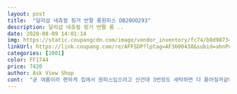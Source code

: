 ```yaml
---
layout: post 
title:  "달리샵 네츄럴 핑거 반팔 롱원피스 DB20OO293" 
description: 달리샵 네츄럴 핑거 반팔 롱 ..
date: 2020-08-09 14:01:14 
img: https://static.coupangcdn.com/image/vendor_inventory/fc74/b8d98734206dba9c130ea24ff22a62dcc1090c7533d5baecf9246e2ae599.jpg 
linkUrl: https://link.coupang.com/re/AFFSDP?lptag=AF3600438&subid=ahnPublicAsk&pageKey=1395136449&itemId=2430394798&vendorItemId=70424478105&traceid=V0-113-13ef0ee9732d6799 
categories: [1001] 
color: FF1744 
price: 7420 
author: Ask View Shop 
cont:  "곧 여름이라 편하게 집에서 원피스입으려고 산건데 3번정도 세탁하면 다 튿어질꺼같아요ㅋㅋ<br/>노랑/소라 두장 샀는데 소라색 안쪽면에는 정체를 알수없는 까만점들이 너무 많아서 일일이 테이프로 뜯어냈습니다<br/>목라인이 쭈글쭈글 너무 흉해서 두장다 가위로 잘라버렸어요<br/>바느질부분도 옆선이 돌아가서 입었을때 주워입은 옷이 됐어요<br/>새 옷이라 한번 빨앗는데 옷 라인이 틀어졋어요<br/>세탁전에도 미친듯이 털고 세탁기 돌렸는데 세탁후 건조하고 나서도 먼지날림이 너무 심해서 또 미친듯이 털었네요<br/>솔직한 구매평입니다... <br/><br/>옷에 먼지가 이렇게 많은건 처음봅니다<br/>저렴한 맛에 삿어요<br/>저렴해서 주문할때부터 외출복으론 생각조차 안했지만 집에서도 입고 싶지않네요ㅋㅋㅋ<br/>직접 보고 샀다면 3천원이래도 안샀을꺼에요<br/>집에서 입으실꺼래도 추천 드리고 싶지않네요<br/>테이프로 먼지뜯고 털어내고 들인 시간과 노동에 스트레스까지... <br/><br/>편히 입으려고 사긴 했지만 외출할때 입기엔 너무 후리해보이네요.<br/>.<br/>그냥 집에서만 입고 있어요<br/>하... <br/>.<br/>스트레스... <br/><br/>한번 빨았을뿐인데 목쪽이 쭈글쭈글 몇해 입은것처럼... <br/><br/>" 
---
```

